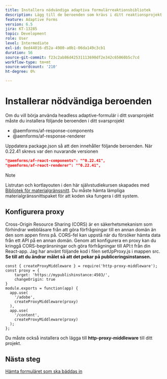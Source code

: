 ```yaml
---
title: Installera nödvändiga adaptiva formulärreaktionsbibliotek
description: Lägg till de beroenden som krävs i ditt reaktionsprojekt
feature: Adaptive Forms
version: 6.5
jira: KT-13285
topic: Development
role: User
level: Intermediate
exl-id: 0ed44016-d52a-4980-a0b1-06da149c3cb1
duration: 56
source-git-commit: f23c2ab86d42531113690df2e342c65060b5c7cd
workflow-type: tm+mt
source-wordcount: '210'
ht-degree: 0%

---
```


# Installerar nödvändiga beroenden

Om du vill börja använda headless adaptive-formulär i ditt svarsprojekt måste du installera följande beroenden i ditt svarsprojekt

* @aemforms/af-response-components
* @aemforms/af-response-renderer

Uppdatera package.json så att den innehåller följande beroenden. När 0.22.41 skrevs var den nuvarande versionen

```json
"@aemforms/af-react-components": "^0.22.41",
"@aemforms/af-react-renderer": "^0.22.41",
```

>[!NOTE]
>
>Listrutan och kortlayouten i den här självstudiekursen skapades med [Bibliotek för materialgränssnitt](https://mui.com/). Du måste hämta lämpliga materialgränssnittspaket för att koden ska fungera i ditt system.

## Konfigurera proxy

Cross-Origin Resource Sharing (CORS) är en säkerhetsmekanism som förhindrar webbläsare från att göra förfrågningar till en annan domän än den som appen finns på. CORS-fel kan uppstå när du försöker hämta data från ett API på en annan domän. Genom att konfigurera en proxy kan du kringgå CORS-begränsningar och göra förfrågningar till API:t från din React-app. Jag har använt följande kod i filen setUpProxy.js i mappen src. **Se till att du ändrar målet så att det pekar på publiceringsinstansen.**

```
const { createProxyMiddleware } = require('http-proxy-middleware');
const proxy = {
    target: 'https://mypublishinstance:4503/',
    changeOrigin: true
}
module.exports = function(app) {
  app.use(
    '/adobe',
    createProxyMiddleware(proxy)
  ),
  app.use(
    '/content',
    createProxyMiddleware(proxy)
  );
};
```

Du måste också installera och lägga till **http-proxy-middleware** till ditt projekt.

## Nästa steg

[Hämta formuläret som ska bäddas in](./fetch-the-form.md)
